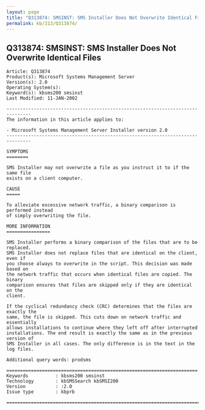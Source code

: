 ```yaml
---
layout: page
title: "Q313874: SMSINST: SMS Installer Does Not Overwrite Identical Files"
permalink: kb/313/Q313874/
---
```


## Q313874: SMSINST: SMS Installer Does Not Overwrite Identical Files

	Article: Q313874
	Product(s): Microsoft Systems Management Server
	Version(s): 2.0
	Operating System(s): 
	Keyword(s): kbsms200 smsinst
	Last Modified: 11-JAN-2002
	
	-------------------------------------------------------------------------------
	The information in this article applies to:
	
	- Microsoft Systems Management Server Installer version 2.0 
	-------------------------------------------------------------------------------
	
	SYMPTOMS
	========
	
	SMS Installer may not overwrite a file as you instruct it to if the same file
	exists on a client computer.
	
	CAUSE
	=====
	
	To alleviate excessive network traffic, a binary comparison is performed instead
	of simply overwriting the file.
	
	MORE INFORMATION
	================
	
	SMS Installer performs a binary comparison of the files that are to be replaced.
	SMS Installer does not replace files that are identical on the client, even if
	you choose always to overwrite in the script. This decision was made based on
	the network traffic that occurs when identical files are copied. The binary
	comparison ensures that files are skipped only if they are identical on the
	client.
	
	If the cyclical redundancy check (CRC) determines that the files are exactly the
	same, the file is skipped. This cuts down on network traffic and essentially
	allows installations to continue where they left off after interrupted
	installations. The end result is exactly the same as in the previous version of
	SMS Installer in all cases. The only difference is in the text in the log files.
	
	Additional query words: prodsms
	
	======================================================================
	Keywords          : kbsms200 smsinst 
	Technology        : kbSMSSearch kbSMSI200
	Version           : :2.0
	Issue type        : kbprb
	
	=============================================================================
	
